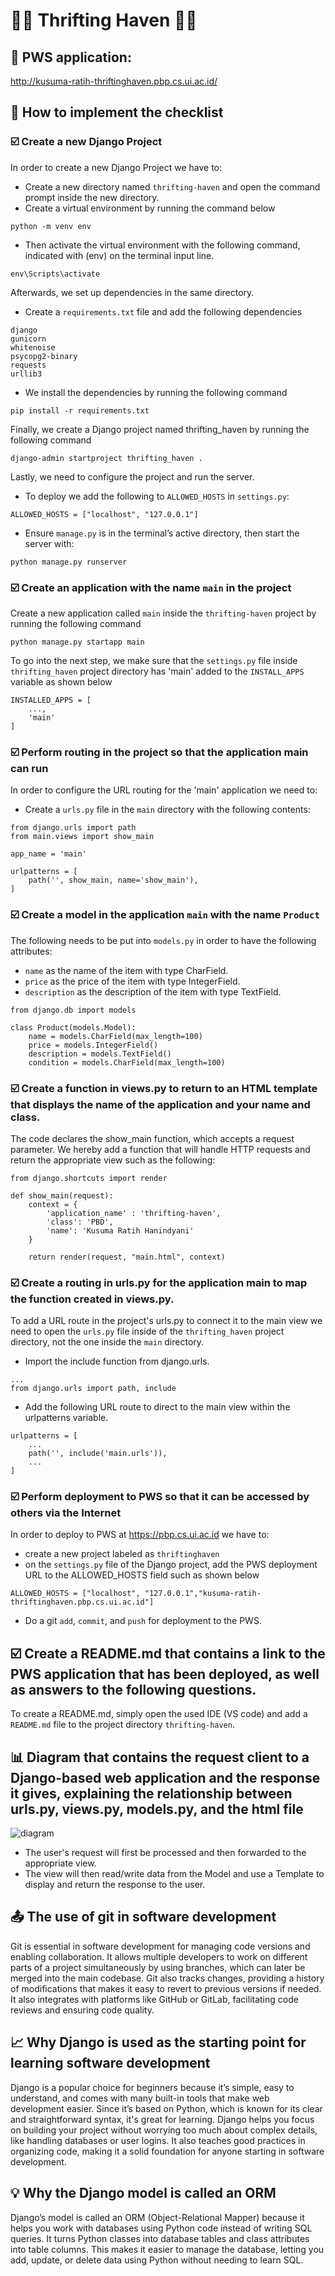# :handbag::scarf: Thrifting Haven :boot::coat:

## :paperclip: PWS application:
http://kusuma-ratih-thriftinghaven.pbp.cs.ui.ac.id/

## :memo: How to implement the checklist

### :ballot_box_with_check: Create a new Django Project
In order to create a new Django Project we have to:
+ Create a new directory named `thrifting-haven` and open the command prompt inside the new directory.
+ Create a virtual environment by running the command below
```
python -m venv env
```
+ Then activate the virtual environment with the following command, indicated with (env) on the terminal input line.
```
env\Scripts\activate
```
Afterwards, we set up dependencies in the same directory.
+ Create a `requirements.txt` file and add the following dependencies
```
django
gunicorn
whitenoise
psycopg2-binary
requests
urllib3
```
+ We install the dependencies by running the following command
```
pip install -r requirements.txt
```
Finally, we create a Django project named thrifting_haven by running the following command
```
django-admin startproject thrifting_haven .
```
Lastly, we need to configure the project and run the server.
+ To deploy we add the following to `ALLOWED_HOSTS` in `settings.py`:
```
ALLOWED_HOSTS = ["localhost", "127.0.0.1"]
```
+ Ensure `manage.py` is in the terminal’s active directory, then start the server with:
```
python manage.py runserver
```

### :ballot_box_with_check: Create an application with the name `main` in the project

Create a new application called `main` inside the `thrifting-haven` project by running the following command
```
python manage.py startapp main
```
To go into the next step, we make sure that the `settings.py` file inside `thrifting_haven` project directory has 'main' added to the `INSTALL_APPS` variable as shown below
```
INSTALLED_APPS = [
    ...,
    'main'
]
```

### :ballot_box_with_check: Perform routing in the project so that the application main can run
In order to configure the URL routing for the 'main' application we need to:
+ Create a `urls.py` file in the `main` directory with the following contents:
```
from django.urls import path
from main.views import show_main

app_name = 'main'

urlpatterns = [
    path('', show_main, name='show_main'),
]
```

### :ballot_box_with_check: Create a model in the application `main` with the name `Product` 
The following needs to be put into `models.py` in order to have the following attributes:
+ `name` as the name of the item with type CharField.
+ `price` as the price of the item with type IntegerField.
+ `description` as the description of the item with type TextField.
```
from django.db import models

class Product(models.Model):
    name = models.CharField(max_length=100)
    price = models.IntegerField()
    description = models.TextField()
    condition = models.CharField(max_length=100)
```

### :ballot_box_with_check: Create a function in views.py to return to an HTML template that displays the name of the application and your name and class.
The code declares the show_main function, which accepts a request parameter. We hereby add a function that will handle HTTP requests and return the appropriate view such as the following:
```
from django.shortcuts import render

def show_main(request):
    context = {
        'application_name' : 'thrifting-haven',
        'class': 'PBD',
        'name': 'Kusuma Ratih Hanindyani'
    }

    return render(request, "main.html", context)
```

### :ballot_box_with_check: Create a routing in urls.py for the application main to map the function created in views.py.
To add a URL route in the project's urls.py to connect it to the main view we need to open the `urls.py` file inside of the `thrifting_haven` project directory, not the one inside the `main` directory.

+ Import the include function from django.urls.
```
...
from django.urls import path, include
```

+ Add the following URL route to direct to the main view within the urlpatterns variable.
```
urlpatterns = [
    ...
    path('', include('main.urls')),
    ...
]
```

### :ballot_box_with_check: Perform deployment to PWS so that it can be accessed by others via the Internet
In order to deploy to PWS at https://pbp.cs.ui.ac.id we have to:
+ create a new project labeled as `thriftinghaven`
+ on the `settings.py` file of the Django project, add the PWS deployment URL to the ALLOWED_HOSTS field such as shown below
```
ALLOWED_HOSTS = ["localhost", "127.0.0.1","kusuma-ratih-thriftinghaven.pbp.cs.ui.ac.id"]
```
+ Do a git `add`, `commit`, and `push` for deployment to the PWS.

## :ballot_box_with_check: Create a README.md that contains a link to the PWS application that has been deployed, as well as answers to the following questions.
To create a README.md, simply open the used IDE (VS code) and add a `README.md` file to the project directory `thrifting-haven`.

## :bar_chart: Diagram that contains the request client to a Django-based web application and the response it gives, explaining the relationship between urls.py, views.py, models.py, and the html file
![diagram](diagram.png)
+ The user's request will first be processed and then forwarded to the appropriate view.
+ The view will then read/write data from the Model and use a Template to display and return the response to the user.

## :outbox_tray: The use of git in software development 

Git is essential in software development for managing code versions and enabling collaboration. It allows multiple developers to work on different parts of a project simultaneously by using branches, which can later be merged into the main codebase. Git also tracks changes, providing a history of modifications that makes it easy to revert to previous versions if needed. It also integrates with platforms like GitHub or GitLab, facilitating code reviews and ensuring code quality. 

## :chart_with_upwards_trend: Why Django is used as the starting point for learning software development

Django is a popular choice for beginners because it’s simple, easy to understand, and comes with many built-in tools that make web development easier. Since it’s based on Python, which is known for its clear and straightforward syntax, it's great for learning. Django helps you focus on building your project without worrying too much about complex details, like handling databases or user logins. It also teaches good practices in organizing code, making it a solid foundation for anyone starting in software development.

## :bulb: Why the Django model is called an ORM

Django’s model is called an ORM (Object-Relational Mapper) because it helps you work with databases using Python code instead of writing SQL queries. It turns Python classes into database tables and class attributes into table columns. This makes it easier to manage the database, letting you add, update, or delete data using Python without needing to learn SQL.